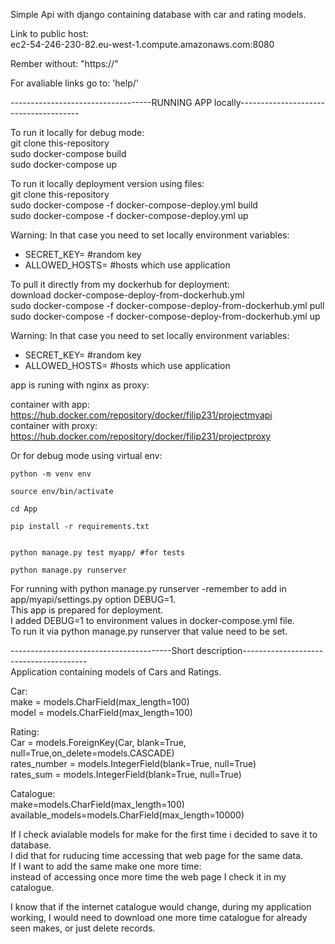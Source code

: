 Simple Api with django containing database with car and rating models.    

Link to public host:  
	ec2-54-246-230-82.eu-west-1.compute.amazonaws.com:8080    

Rember without: "https://"  

For avaliable links go to: 'help/'    

-----------------------------------RUNNING APP locally--------------------------------------  

To run it locally for debug mode:   
git clone this-repository  
sudo docker-compose build  
sudo docker-compose up    


To run it locally deployment version using files:  
git clone this-repository  
sudo docker-compose -f docker-compose-deploy.yml build  
sudo docker-compose -f docker-compose-deploy.yml up  

Warning: In that case you need to set locally environment variables:  
- SECRET_KEY= #random key  
- ALLOWED_HOSTS= #hosts which use application  


To pull it directly from my dockerhub for deployment:  
download docker-compose-deploy-from-dockerhub.yml  
sudo docker-compose -f docker-compose-deploy-from-dockerhub.yml pull  
sudo docker-compose -f docker-compose-deploy-from-dockerhub.yml up  

Warning: In that case you need to set locally environment variables:  
- SECRET_KEY= #random key  
- ALLOWED_HOSTS= #hosts which use application  


app is runing with nginx as proxy:    
  
container with app: https://hub.docker.com/repository/docker/filip231/projectmyapi  
container with proxy: https://hub.docker.com/repository/docker/filip231/projectproxy    
  
Or for debug mode using virtual env:  

	python -m venv env

	source env/bin/activate

	cd App

	pip install -r requirements.txt

	
	python manage.py test myapp/ #for tests

	python manage.py runserver
	
	

For running with python manage.py runserver -remember to add in app/myapi/settings.py   option DEBUG=1.  
This app is prepared for deployment.   
I added DEBUG=1 to environment values in docker-compose.yml file.  
To run it via python manage.py runserver that value need to be set.  

----------------------------------------Short description---------------------------------------  
Application containing models of Cars and Ratings.  

Car:  
    make = models.CharField(max_length=100)  
    model = models.CharField(max_length=100)  
  
Rating:  
    Car = models.ForeignKey(Car, blank=True, null=True,on_delete=models.CASCADE)  
    rates_number = models.IntegerField(blank=True, null=True)  
    rates_sum = models.IntegerField(blank=True, null=True)  

Catalogue:  
    make=models.CharField(max_length=100)  
    available_models=models.CharField(max_length=10000)  

If I check avialable models for make for the first time i decided to save it to database.   
I did that for ruducing time accessing that web page for the same data.  
If I want to add the same make one more time:   
instead of accessing once more time the web page I check it in my catalogue.  

I know that if the internet catalogue would change, during my application working, I would need to download one more time catalogue for already seen makes, or just delete records.  













